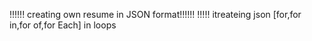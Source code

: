 !!!!!! creating own resume in JSON format!!!!!!
!!!!! itreateing json [for,for in,for of,for Each] in loops